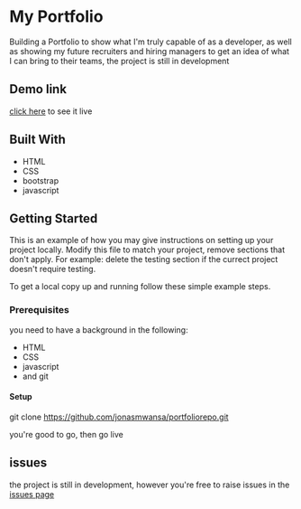 # My Portfolio

Building a Portfolio to show what I'm truly capable of as a developer, as well as showing my future recruiters and hiring managers to get an idea of what I can bring to their teams, the project is still in development

## Demo link

[click here](https://jonasmwansa.github.io/portfoliorepo/) to see it live


## Built With
 - HTML
 - CSS
 - bootstrap
 - javascript

## Getting Started

This is an example of how you may give instructions on setting up your project locally. Modify this file to match your project, remove sections that don't apply. For example: delete the testing section if the currect project doesn't require testing.

To get a local copy up and running follow these simple example steps.

### Prerequisites
you need to have a background in the following:

- HTML
- CSS
- javascript
- and git

#### Setup
git clone https://github.com/jonasmwansa/portfoliorepo.git

you're good to go, then go live

## issues
the project is still in development, however you're free to raise issues in the [issues page](https://github.com/jonasmwansa/portfoliorepo/issues)
